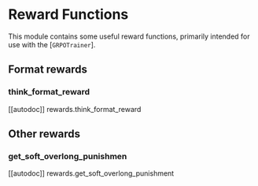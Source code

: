 # Reward Functions

This module contains some useful reward functions, primarily intended for use with the [`GRPOTrainer`].

## Format rewards

### think_format_reward

[[autodoc]] rewards.think_format_reward

## Other rewards

### get_soft_overlong_punishmen

[[autodoc]] rewards.get_soft_overlong_punishment
